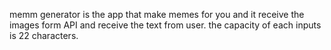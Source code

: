 memm generator is the app that make memes for you and it receive the images form API and receive the text from user.
the capacity of each inputs is 22 characters. 

